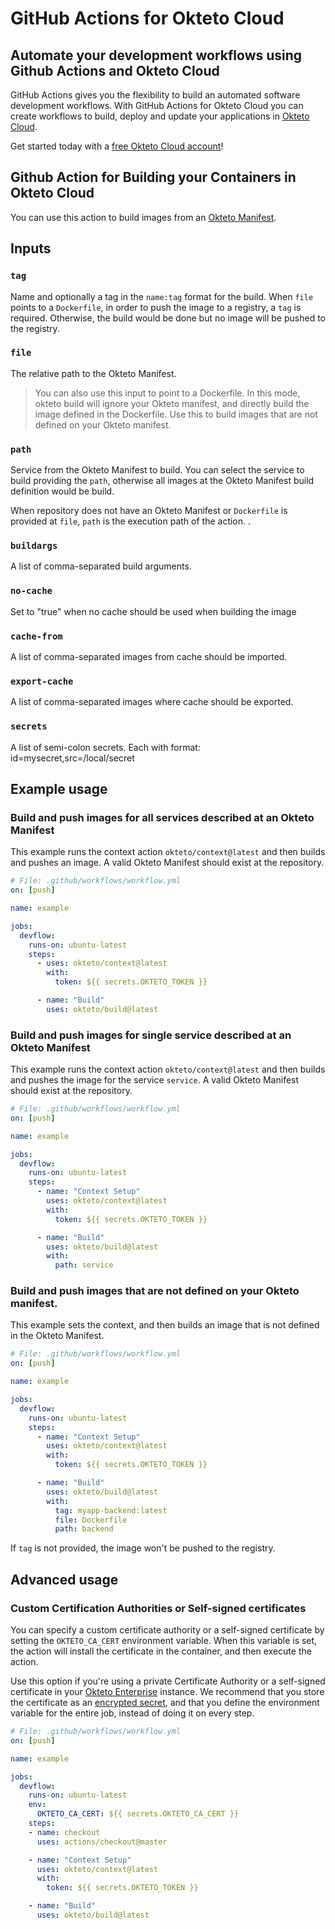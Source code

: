 # GitHub Actions for Okteto Cloud

## Automate your development workflows using Github Actions and Okteto Cloud

GitHub Actions gives you the flexibility to build an automated software development workflows. With GitHub Actions for Okteto Cloud you can create workflows to build, deploy and update your applications in [Okteto Cloud](https://cloud.okteto.com).

Get started today with a [free Okteto Cloud account](https://cloud.okteto.com)!

## Github Action for Building your Containers in Okteto Cloud

You can use this action to build images from an [Okteto Manifest](https://www.okteto.com/docs/reference/cli/).

## Inputs

### `tag`

Name and optionally a tag in the `name:tag` format for the build. When `file` points to a `Dockerfile`, in order to push the image to a registry, a `tag` is required. Otherwise, the build would be done but no image will be pushed to the registry.

### `file`

The relative path to the Okteto Manifest.

> You can also use this input to point to a Dockerfile. In this mode, okteto build will ignore your Okteto manifest, and directly build the image defined in the Dockerfile. Use this to build images that are not defined on your Okteto manifest.

### `path`

Service from the Okteto Manifest to build. You can select the service to build providing the `path`, otherwise all images at the Okteto Manifest build definition would be build.

When repository does not have an Okteto Manifest or `Dockerfile` is provided at `file`, `path` is the execution path of the action. .

### `buildargs`

A list of comma-separated build arguments.

### `no-cache`

Set to "true" when no cache should be used when building the image

### `cache-from`

A list of comma-separated images from cache should be imported.

### `export-cache`

A list of comma-separated images where cache should be exported.

### `secrets`

A list of semi-colon secrets. Each with format: id=mysecret,src=/local/secret

## Example usage

### Build and push images for all services described at an Okteto Manifest

This example runs the context action `okteto/context@latest` and then builds and pushes an image. A valid Okteto Manifest should exist at the repository.

```yaml
# File: .github/workflows/workflow.yml
on: [push]

name: example

jobs:
  devflow:
    runs-on: ubuntu-latest
    steps:
      - uses: okteto/context@latest
        with:
          token: ${{ secrets.OKTETO_TOKEN }}

      - name: "Build"
        uses: okteto/build@latest
```

### Build and push images for single service described at an Okteto Manifest

This example runs the context action `okteto/context@latest` and then builds and pushes the image for the service `service`. A valid Okteto Manifest should exist at the repository.

```yaml
# File: .github/workflows/workflow.yml
on: [push]

name: example

jobs:
  devflow:
    runs-on: ubuntu-latest
    steps:
      - name: "Context Setup"
        uses: okteto/context@latest
        with:
          token: ${{ secrets.OKTETO_TOKEN }}

      - name: "Build"
        uses: okteto/build@latest
        with:
          path: service
```

### Build and push images that are not defined on your Okteto manifest.

This example sets the context, and then builds an image that is not defined in the Okteto Manifest.

```yaml
# File: .github/workflows/workflow.yml
on: [push]

name: example

jobs:
  devflow:
    runs-on: ubuntu-latest
    steps:
      - name: "Context Setup"
        uses: okteto/context@latest
        with:
          token: ${{ secrets.OKTETO_TOKEN }}

      - name: "Build"
        uses: okteto/build@latest
        with:
          tag: myapp-backend:latest
          file: Dockerfile
          path: backend
```

If `tag` is not provided, the image won't be pushed to the registry.

## Advanced usage

### Custom Certification Authorities or Self-signed certificates

You can specify a custom certificate authority or a self-signed certificate by setting the `OKTETO_CA_CERT` environment variable. When this variable is set, the action will install the certificate in the container, and then execute the action.

Use this option if you're using a private Certificate Authority or a self-signed certificate in your [Okteto Enterprise](http://okteto.com/enterprise) instance. We recommend that you store the certificate as an [encrypted secret](https://docs.github.com/en/actions/reference/encrypted-secrets), and that you define the environment variable for the entire job, instead of doing it on every step.

```yaml
# File: .github/workflows/workflow.yml
on: [push]

name: example

jobs:
  devflow:
    runs-on: ubuntu-latest
    env:
      OKTETO_CA_CERT: ${{ secrets.OKTETO_CA_CERT }}
    steps:
    - name: checkout
      uses: actions/checkout@master

    - name: "Context Setup"
      uses: okteto/context@latest
      with:
        token: ${{ secrets.OKTETO_TOKEN }}

    - name: "Build"
      uses: okteto/build@latest
```
